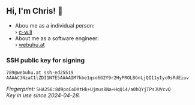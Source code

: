 ## Hi, I'm Chris! 👋

- Abou me as a individual person:  
  › [c-w.li](https://c-w.li)
- About me as a software engineer:  
  › [webuhu.at](https://webuhu.at)

### SSH public key for signing

```
789@webuhu.at ssh-ed25519 AAAAC3NzaC1lZDI1NTE5AAAAIM7kbe1qso6G2Y9r2HyPROL8GnLjQI11yIyc0sRdEiuv
```

*Fingerprint:* `SHA256:8d9poCoDXtHk+Ujmus8Na+HqQ14/a0hQYjTPsJUVcvQ`  
*Key in use since 2024-04-28.*
